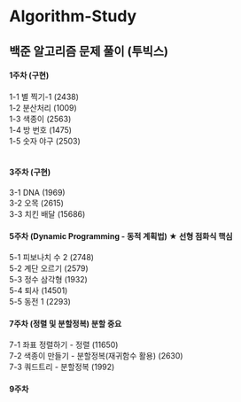 # Algorithm-Study
## 백준 알고리즘 문제 풀이 (투빅스)

#### 1주차 (구현) <br>
1-1 별 찍기-1 (2438) <br>
1-2 분산처리 (1009) <br>
1-3 색종이 (2563) <br>
1-4 방 번호 (1475) <br>
1-5 숫자 야구 (2503) <br>
<br>
#### 3주차 (구현) <br>
3-1 DNA (1969) <br>
3-2 오목 (2615) <br>
3-3 치킨 배달 (15686) <br>

#### 5주차 (Dynamic Programming - 동적 계획법) ★ 선형 점화식 핵심 <br>
5-1 피보나치 수 2 (2748) <br>
5-2 계단 오르기 (2579) <br>
5-3 정수 삼각형 (1932) <br>
5-4 퇴사 (14501) <br>
5-5 동전 1 (2293) <br>

#### 7주차 (정렬 및 분할정복) 분할 중요 <br>
7-1 좌표 정렬하기 - 정렬 (11650) <br>
7-2 색종이 만들기 - 분할정복(재귀함수 활용) (2630) <br>
7-3 쿼드트리 - 분할정복 (1992) <br>

#### 9주차
